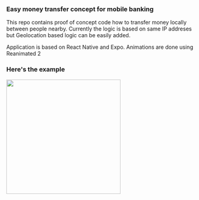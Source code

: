 ### Easy money transfer concept for mobile banking
This repo contains proof of concept code how to transfer money locally between people nearby. Currently the logic is based on same IP addreses but Geolocation based logic can be easily added.

Application is based on React Native and Expo. Animations are done using Reanimated 2

### Here's the example
<img src="https://github.com/4TWIGGERS/EasyMoneyTransfer/raw/master/output.gif" width="300">